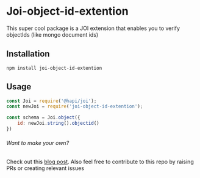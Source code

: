 # Joi-object-id-extention

This super cool package is a JOI extension that enables you to verify objectIds (like mongo document ids)

## Installation

```shell
npm install joi-object-id-extention
```

## Usage

```javascript
const Joi = require('@hapi/joi');
const newJoi = require('joi-object-id-extention');

const schema = Joi.object({
    id: newJoi.string().objectid()
})
```

###### Want to make your own?
Check out this [blog post](https://medium.com/@zanwar.shubham/creating-your-first-joi-extension-b8f810073e15). Also feel free to contribute to this repo by raising PRs or creating relevant issues
